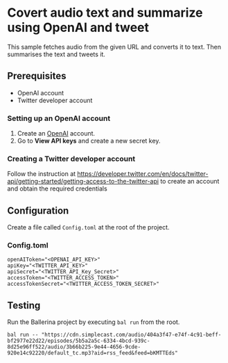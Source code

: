# Covert audio text and summarize using OpenAI and tweet

 This sample fetches audio from the given URL and converts it to text. Then summarises the text and tweets it.

 ## Prerequisites
 * OpenAI account
 * Twitter developer account

 ### Setting up an OpenAI account
 1. Create an [OpenAI](https://platform.openai.com/) account.
 2. Go to **View API keys** and create a new secret key.

 ### Creating a Twitter developer account
 Follow the instruction at https://developer.twitter.com/en/docs/twitter-api/getting-started/getting-access-to-the-twitter-api to create an account and obtain the required credentials

 ## Configuration
 Create a file called `Config.toml` at the root of the project.

 ### Config.toml
 ```
 openAIToken="<OPENAI_API_KEY>"
 apiKey="<TWITTER_API_KEY>"
 apiSecret="<TWITTER_API_Key_Secret>"
 accessToken="<TWITTER_ACCESS_TOKEN>"
 accessTokenSecret="<TWITTER_ACCESS_TOKEN_SECRET>"
 ```

## Testing
Run the Ballerina project by executing `bal run` from the root.

```
bal run -- "https://cdn.simplecast.com/audio/404a3f47-e74f-4c91-beff-bf2977e22d22/episodes/5b5a2a5c-6334-4bcd-939c-8d25e96ff522/audio/3b66b225-9e44-4656-9cde-920e14c92220/default_tc.mp3?aid=rss_feed&feed=bKMTTEds"
```
